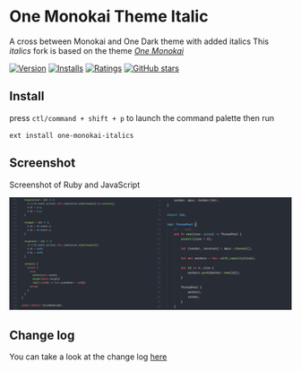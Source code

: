 # One Monokai Theme Italic

A cross between Monokai and One Dark theme with added italics
This *italics* fork is based on the theme [*One Monokai*](https://github.com/azemoh/vscode-one-monokai)

[![Version](https://vsmarketplacebadge.apphb.com/version/azemoh.one-monokai.svg)](https://marketplace.visualstudio.com/items?itemName=azemoh.one-monokai) [![Installs](https://vsmarketplacebadge.apphb.com/installs/azemoh.one-monokai.svg)](https://marketplace.visualstudio.com/items?itemName=azemoh.one-monokai) [![Ratings](https://vsmarketplacebadge.apphb.com/rating/azemoh.one-monokai.svg)](https://marketplace.visualstudio.com/items?itemName=azemoh.one-monokai) [![GitHub stars](https://img.shields.io/github/stars/azemoh/vscode-one-monokai.svg?style=social&label=Star&maxAge=2592000)](https://github.com/azemoh/vscode-one-monokai)


## Install

press `ctl/command + shift + p` to launch the command palette then run
```
ext install one-monokai-italics
```

## Screenshot
Screenshot of Ruby and JavaScript

![Theme Screenshot](screenshot-v0.1.0.png)

## Change log
You can take a look at the change log [here](https://github.com/lrecknagel/vscode-one-monokai/blob/master/CHANGELOG.md)
